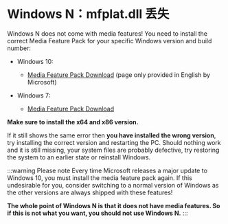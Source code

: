 # Windows N：mfplat.dll 丢失

Windows N does not come with media features! You need to install the correct Media Feature Pack for your specific Windows version and build number:

* Windows 10:
  * [Media Feature Pack Download](https://www.microsoft.com/en-us/software-download/mediafeaturepack) (page only provided in English by Microsoft)

* Windows 7:
  * [Media Feature Pack Download](https://www.microsoft.com/download/details.aspx?id=16546)

**Make sure to install the x64 and x86 version.**

If it still shows the same error then **you have installed the wrong version**, try installing the correct version and restarting the PC. Should nothing work and it is still missing, your system files are probably defective, try restoring the system to an earlier state or reinstall Windows.

:::warning Please note Every time Microsoft releases a major update to Windows 10, you must install the media feature pack again. If this undesirable for you, consider switching to a normal version of Windows as the other versions are always shipped with these features!

**The whole point of Windows N is that it does not have media features. So if this is not what you want, you should not use Windows N.** :::
